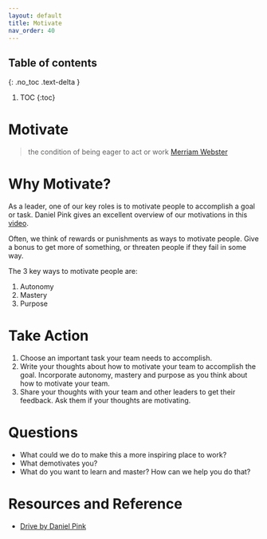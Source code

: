 ```yaml
---
layout: default
title: Motivate
nav_order: 40
---
```


## Table of contents
{: .no_toc .text-delta }

1. TOC
{:toc}

# Motivate
> the condition of being eager to act or work 
[Merriam Webster](https://www.merriam-webster.com/dictionary/motivation)

# Why Motivate?
As a leader, one of our key roles is to motivate people to accomplish a goal or task.
Daniel Pink gives an excellent overview of our motivations in this [video](https://www.youtube.com/watch?v=u6XAPnuFjJc).

Often, we think of rewards or punishments as ways to motivate people.  Give a bonus to get more of something, or threaten people if they fail in some way.

The 3 key ways to motivate people are:
1. Autonomy
2. Mastery
3. Purpose

# Take Action
1. Choose an important task your team needs to accomplish.
2. Write your thoughts about how to motivate your team to accomplish the goal.  Incorporate autonomy, mastery and purpose as you think about how to motivate your team. 
3. Share your thoughts with your team and other leaders to get their feedback.  Ask them if your thoughts are motivating.

# Questions
- What could we do to make this a more inspiring place to work?
- What demotivates you?
- What do you want to learn and master?  How can we help you do that?

# Resources and Reference
- [Drive by Daniel Pink](https://www.youtube.com/watch?v=u6XAPnuFjJc)
